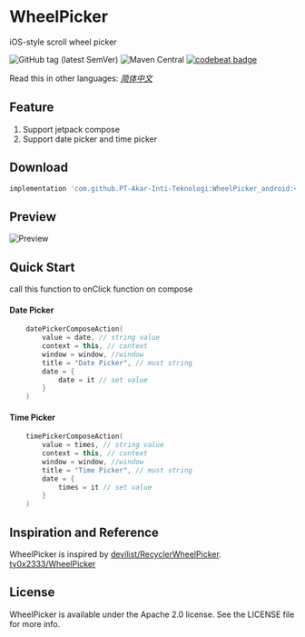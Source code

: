 WheelPicker
===
iOS-style scroll wheel picker

![GitHub tag (latest SemVer)](https://img.shields.io/github/v/tag/ty0x2333/WheelPicker)
![Maven Central](https://img.shields.io/maven-central/v/sh.tyy/wheelpicker)
[![codebeat badge](https://codebeat.co/badges/346d671e-d683-4471-be7d-a3d6f742de86)](https://codebeat.co/projects/github-com-ty0x2333-wheelpicker-master)

Read this in other languages: [*简体中文*](README.zh-cn.md)

Feature
---
1. Support jetpack compose
2. Support date picker and time picker

Download
---
```gradle
implementation 'com.github.PT-Akar-Inti-Teknologi:WheelPicker_android:<version>'
```

Preview
---
![Preview](resources/preview.gif)

Quick Start
--
call this function to onClick function on compose
#### Date Picker
```kotlin
    datePickerComposeAction(
        value = date, // string value
        context = this, // context
        window = window, //window
        title = "Date Picker", // must string
        date = { 
            date = it // set value
        }
    )
```
#### Time Picker
```kotlin
    timePickerComposeAction(
        value = times, // string value
        context = this, // context
        window = window, //window
        title = "Time Picker", // must string
        date = { 
            times = it // set value
        }
    )
```

Inspiration and Reference
---
WheelPicker is inspired by 
[devilist/RecyclerWheelPicker](https://github.com/devilist/RecyclerWheelPicker).
[ty0x2333/WheelPicker](https://github.com/ty0x2333/WheelPicker)

License
---
WheelPicker is available under the Apache 2.0 license. See the LICENSE file for more info.
